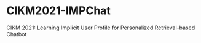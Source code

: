 # CIKM2021-IMPChat
CIKM 2021: Learning Implicit User Profile for Personalized Retrieval-based Chatbot

